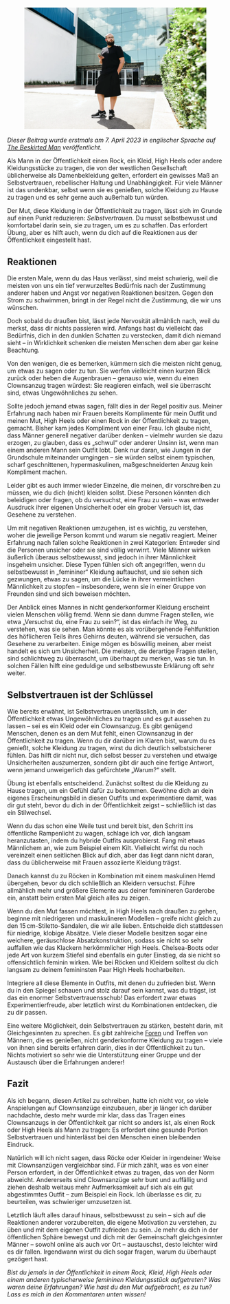 <figure><img loading="lazy" decoding="async" src="vinicius-pittol-7x4V7QpieSE-unsplash-scaled-1.webp" alt=""></figure>

*Dieser Beitrag wurde erstmals am 7. April 2023 in englischer Sprache auf [The Beskirted Man](https://www.the-beskirted-man.com/in-public/building-up-the-courage-to-go-out-in-public/) veröffentlicht.*

Als Mann in der Öffentlichkeit einen Rock, ein Kleid, High Heels oder andere Kleidungsstücke zu tragen, die von der westlichen Gesellschaft üblicherweise als Damenbekleidung gelten, erfordert ein gewisses Maß an Selbstvertrauen, rebellischer Haltung und Unabhängigkeit. Für viele Männer ist das undenkbar, selbst wenn sie es genießen, solche Kleidung zu Hause zu tragen und es sehr gerne auch außerhalb tun würden.

Der Mut, diese Kleidung in der Öffentlichkeit zu tragen, lässt sich im Grunde auf einen Punkt reduzieren: *Selbstvertrauen*. Du musst selbstbewusst und komfortabel darin sein, sie zu tragen, um es zu schaffen. Das erfordert Übung, aber es hilft auch, wenn du dich auf die Reaktionen aus der Öffentlichkeit eingestellt hast.

Reaktionen
----------

Die ersten Male, wenn du das Haus verlässt, sind meist schwierig, weil die meisten von uns ein tief verwurzeltes Bedürfnis nach der Zustimmung anderer haben und Angst vor negativen Reaktionen besitzen. Gegen den Strom zu schwimmen, bringt in der Regel nicht die Zustimmung, die wir uns wünschen.

Doch sobald du draußen bist, lässt jede Nervosität allmählich nach, weil du merkst, dass dir nichts passieren wird. Anfangs hast du vielleicht das Bedürfnis, dich in den dunklen Schatten zu verstecken, damit dich niemand sieht – in Wirklichkeit schenken die meisten Menschen dem aber gar keine Beachtung.

Von den wenigen, die es bemerken, kümmern sich die meisten nicht genug, um etwas zu sagen oder zu tun. Sie werfen vielleicht einen kurzen Blick zurück oder heben die Augenbrauen – genauso wie, wenn du einen Clownsanzug tragen würdest: Sie reagieren einfach, weil sie überrascht sind, etwas Ungewöhnliches zu sehen.

Sollte jedoch jemand etwas sagen, fällt dies in der Regel positiv aus. Meiner Erfahrung nach haben mir Frauen bereits Komplimente für mein Outfit und meinen Mut, High Heels oder einen Rock in der Öffentlichkeit zu tragen, gemacht. Bisher kam jedes Kompliment von einer Frau. Ich glaube nicht, dass Männer generell negativer darüber denken – vielmehr wurden sie dazu erzogen, zu glauben, dass es „schwul“ oder anderer Unsinn ist, wenn man einem anderen Mann sein Outfit lobt. Denk nur daran, wie Jungen in der Grundschule miteinander umgingen – sie würden selbst einem typischen, scharf geschnittenen, hypermaskulinen, maßgeschneiderten Anzug kein Kompliment machen.

Leider gibt es auch immer wieder Einzelne, die meinen, dir vorschreiben zu müssen, wie du dich (nicht) kleiden sollst. Diese Personen könnten dich beleidigen oder fragen, ob du versuchst, eine Frau zu sein – was entweder Ausdruck ihrer eigenen Unsicherheit oder ein grober Versuch ist, das Gesehene zu verstehen.

Um mit negativen Reaktionen umzugehen, ist es wichtig, zu verstehen, woher die jeweilige Person kommt und warum sie negativ reagiert. Meiner Erfahrung nach fallen solche Reaktionen in zwei Kategorien: Entweder sind die Personen unsicher oder sie sind völlig verwirrt. Viele Männer wirken äußerlich überaus selbstbewusst, sind jedoch in ihrer Männlichkeit insgeheim unsicher. Diese Typen fühlen sich oft angegriffen, wenn du selbstbewusst in „femininer“ Kleidung auftauchst, und sie sehen sich gezwungen, etwas zu sagen, um die Lücke in ihrer vermeintlichen Männlichkeit zu stopfen – insbesondere, wenn sie in einer Gruppe von Freunden sind und sich beweisen möchten.

Der Anblick eines Mannes in nicht genderkonformer Kleidung erscheint vielen Menschen völlig fremd. Wenn sie dann dumme Fragen stellen, wie etwa „Versuchst du, eine Frau zu sein?“, ist das einfach ihr Weg, zu verstehen, was sie sehen. Man könnte es als vorübergehende Fehlfunktion des höflicheren Teils ihres Gehirns deuten, während sie versuchen, das Gesehene zu verarbeiten. Einige mögen es böswillig meinen, aber meist handelt es sich um Unsicherheit. Die meisten, die derartige Fragen stellen, sind schlichtweg zu überrascht, um überhaupt zu merken, was sie tun. In solchen Fällen hilft eine geduldige und selbstbewusste Erklärung oft sehr weiter.

Selbstvertrauen ist der Schlüssel
---------------------------------

Wie bereits erwähnt, ist Selbstvertrauen unerlässlich, um in der Öffentlichkeit etwas Ungewöhnliches zu tragen und es gut aussehen zu lassen – sei es ein Kleid oder ein Clownsanzug. Es gibt genügend Menschen, denen es an dem Mut fehlt, einen Clownsanzug in der Öffentlichkeit zu tragen. Wenn du dir darüber im Klaren bist, warum du es genießt, solche Kleidung zu tragen, wirst du dich deutlich selbstsicherer fühlen. Das hilft dir nicht nur, dich selbst besser zu verstehen und etwaige Unsicherheiten auszumerzen, sondern gibt dir auch eine fertige Antwort, wenn jemand unweigerlich das gefürchtete „Warum?“ stellt.

Übung ist ebenfalls entscheidend. Zunächst solltest du die Kleidung zu Hause tragen, um ein Gefühl dafür zu bekommen. Gewöhne dich an dein eigenes Erscheinungsbild in diesen Outfits und experimentiere damit, was dir gut steht, bevor du dich in der Öffentlichkeit zeigst – schließlich ist das ein Stilwechsel.

Wenn du das schon eine Weile tust und bereit bist, den Schritt ins öffentliche Rampenlicht zu wagen, schlage ich vor, dich langsam heranzutasten, indem du hybride Outfits ausprobierst. Fang mit etwas Männlichem an, wie zum Beispiel einem Kilt. Vielleicht wirfst du noch vereinzelt einen seitlichen Blick auf dich, aber das liegt dann nicht daran, dass du üblicherweise mit Frauen assoziierte Kleidung trägst.

Danach kannst du zu Röcken in Kombination mit einem maskulinen Hemd übergehen, bevor du dich schließlich an Kleidern versuchst. Führe allmählich mehr und größere Elemente aus deiner feminineren Garderobe ein, anstatt beim ersten Mal gleich alles zu zeigen.

Wenn du den Mut fassen möchtest, in High Heels nach draußen zu gehen, beginne mit niedrigeren und maskulineren Modellen – greife nicht gleich zu den 15 cm-Stiletto-Sandalen, die wir alle lieben. Entscheide dich stattdessen für niedrige, klobige Absätze. Viele dieser Modelle besitzen sogar eine weichere, geräuschlose Absatzkonstruktion, sodass sie nicht so sehr auffallen wie das Klackern herkömmlicher High Heels. Chelsea-Boots oder jede Art von kurzem Stiefel sind ebenfalls ein guter Einstieg, da sie nicht so offensichtlich feminin wirken. Wie bei Röcken und Kleidern solltest du dich langsam zu deinem femininsten Paar High Heels hocharbeiten.

Integriere all diese Elemente in Outfits, mit denen du zufrieden bist. Wenn du in den Spiegel schauen und stolz darauf sein kannst, was du trägst, ist das ein enormer Selbstvertrauensschub! Das erfordert zwar etwas Experimentierfreude, aber letztlich wirst du Kombinationen entdecken, die zu dir passen.

Eine weitere Möglichkeit, dein Selbstvertrauen zu stärken, besteht darin, mit Gleichgesinnten zu sprechen. Es gibt zahlreiche [Foren](https://www.the-beskirted-man.com/links/) und Treffen von Männern, die es genießen, nicht genderkonforme Kleidung zu tragen – viele von ihnen sind bereits erfahren darin, dies in der Öffentlichkeit zu tun. Nichts motiviert so sehr wie die Unterstützung einer Gruppe und der Austausch über die Erfahrungen anderer!

Fazit
-----

Als ich begann, diesen Artikel zu schreiben, hatte ich nicht vor, so viele Anspielungen auf Clownsanzüge einzubauen, aber je länger ich darüber nachdachte, desto mehr wurde mir klar, dass das Tragen eines Clownsanzugs in der Öffentlichkeit gar nicht so anders ist, als einen Rock oder High Heels als Mann zu tragen: Es erfordert eine gesunde Portion Selbstvertrauen und hinterlässt bei den Menschen einen bleibenden Eindruck.

Natürlich will ich nicht sagen, dass Röcke oder Kleider in irgendeiner Weise mit Clownsanzügen vergleichbar sind. Für mich zählt, was es von einer Person erfordert, in der Öffentlichkeit etwas zu tragen, das von der Norm abweicht. Andererseits sind Clownsanzüge sehr bunt und auffällig und ziehen deshalb weitaus mehr Aufmerksamkeit auf sich als ein gut abgestimmtes Outfit – zum Beispiel ein Rock. Ich überlasse es dir, zu beurteilen, was schwieriger umzusetzen ist.

Letztlich läuft alles darauf hinaus, selbstbewusst zu sein – sich auf die Reaktionen anderer vorzubereiten, die eigene Motivation zu verstehen, zu üben und mit dem eigenen Outfit zufrieden zu sein. Je mehr du dich in der öffentlichen Sphäre bewegst und dich mit der Gemeinschaft gleichgesinnter Männer – sowohl online als auch vor Ort – austauschst, desto leichter wird es dir fallen. Irgendwann wirst du dich sogar fragen, warum du überhaupt gezögert hast.

*Bist du jemals in der Öffentlichkeit in einem Rock, Kleid, High Heels oder einem anderen typischerweise femininen Kleidungsstück aufgetreten? Was waren deine Erfahrungen? Wie hast du den Mut aufgebracht, es zu tun? Lass es mich in den Kommentaren unten wissen!*